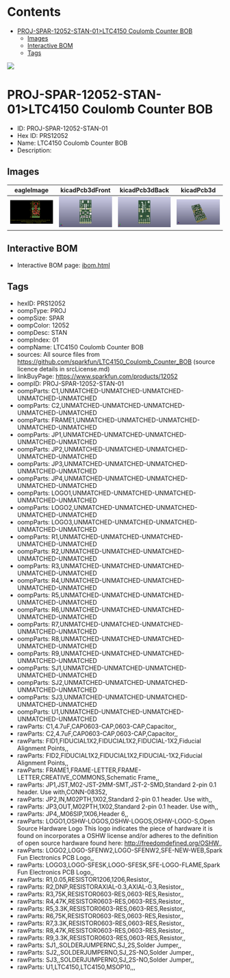 



Contents
========

* [PROJ-SPAR-12052-STAN-01>LTC4150 Coulomb Counter BOB](#proj-spar-12052-stan-01ltc4150-coulomb-counter-bob)
	* [Images](#images)
	* [Interactive BOM](#interactive-bom)
	* [Tags](#tags)
  
![][im]
# PROJ-SPAR-12052-STAN-01>LTC4150 Coulomb Counter BOB

- ID: PROJ-SPAR-12052-STAN-01
- Hex ID: PRS12052
- Name: LTC4150 Coulomb Counter BOB
- Description: 

## Images
  
  

|eagleImage|kicadPcb3dFront|kicadPcb3dBack|kicadPcb3d|
| :---: | :---: | :---: | :---: |
|[![eagleImage](eagleImage_140.png)](eagleImage_.png)|[![kicadPcb3dFront](kicadPcb3dFront_140.png)](kicadPcb3dFront_.png)|[![kicadPcb3dBack](kicadPcb3dBack_140.png)](kicadPcb3dBack_.png)|[![kicadPcb3d](kicadPcb3d_140.png)](kicadPcb3d_.png)|

## Interactive BOM

- Interactive BOM page: [ibom.html](kicad/bom/ibom.html)

## Tags

- hexID: PRS12052
- oompType: PROJ
- oompSize: SPAR
- oompColor: 12052
- oompDesc: STAN
- oompIndex: 01
- oompName: LTC4150 Coulomb Counter BOB
- sources: All source files from https://github.com/sparkfun/LTC4150_Coulomb_Counter_BOB (source licence details in srcLicense.md)
- linkBuyPage: https://www.sparkfun.com/products/12052
- oompID: PROJ-SPAR-12052-STAN-01
- oompParts: C1,UNMATCHED-UNMATCHED-UNMATCHED-UNMATCHED-UNMATCHED
- oompParts: C2,UNMATCHED-UNMATCHED-UNMATCHED-UNMATCHED-UNMATCHED
- oompParts: FRAME1,UNMATCHED-UNMATCHED-UNMATCHED-UNMATCHED-UNMATCHED
- oompParts: JP1,UNMATCHED-UNMATCHED-UNMATCHED-UNMATCHED-UNMATCHED
- oompParts: JP2,UNMATCHED-UNMATCHED-UNMATCHED-UNMATCHED-UNMATCHED
- oompParts: JP3,UNMATCHED-UNMATCHED-UNMATCHED-UNMATCHED-UNMATCHED
- oompParts: JP4,UNMATCHED-UNMATCHED-UNMATCHED-UNMATCHED-UNMATCHED
- oompParts: LOGO1,UNMATCHED-UNMATCHED-UNMATCHED-UNMATCHED-UNMATCHED
- oompParts: LOGO2,UNMATCHED-UNMATCHED-UNMATCHED-UNMATCHED-UNMATCHED
- oompParts: LOGO3,UNMATCHED-UNMATCHED-UNMATCHED-UNMATCHED-UNMATCHED
- oompParts: R1,UNMATCHED-UNMATCHED-UNMATCHED-UNMATCHED-UNMATCHED
- oompParts: R2,UNMATCHED-UNMATCHED-UNMATCHED-UNMATCHED-UNMATCHED
- oompParts: R3,UNMATCHED-UNMATCHED-UNMATCHED-UNMATCHED-UNMATCHED
- oompParts: R4,UNMATCHED-UNMATCHED-UNMATCHED-UNMATCHED-UNMATCHED
- oompParts: R5,UNMATCHED-UNMATCHED-UNMATCHED-UNMATCHED-UNMATCHED
- oompParts: R6,UNMATCHED-UNMATCHED-UNMATCHED-UNMATCHED-UNMATCHED
- oompParts: R7,UNMATCHED-UNMATCHED-UNMATCHED-UNMATCHED-UNMATCHED
- oompParts: R8,UNMATCHED-UNMATCHED-UNMATCHED-UNMATCHED-UNMATCHED
- oompParts: R9,UNMATCHED-UNMATCHED-UNMATCHED-UNMATCHED-UNMATCHED
- oompParts: SJ1,UNMATCHED-UNMATCHED-UNMATCHED-UNMATCHED-UNMATCHED
- oompParts: SJ2,UNMATCHED-UNMATCHED-UNMATCHED-UNMATCHED-UNMATCHED
- oompParts: SJ3,UNMATCHED-UNMATCHED-UNMATCHED-UNMATCHED-UNMATCHED
- oompParts: U1,UNMATCHED-UNMATCHED-UNMATCHED-UNMATCHED-UNMATCHED
- rawParts: C1,4.7uF,CAP0603-CAP,0603-CAP,Capacitor,,
- rawParts: C2,4.7uF,CAP0603-CAP,0603-CAP,Capacitor,,
- rawParts: FID1,FIDUCIAL1X2,FIDUCIAL1X2,FIDUCIAL-1X2,Fiducial Alignment Points,,
- rawParts: FID2,FIDUCIAL1X2,FIDUCIAL1X2,FIDUCIAL-1X2,Fiducial Alignment Points,,
- rawParts: FRAME1,FRAME-LETTER,FRAME-LETTER,CREATIVE_COMMONS,Schematic Frame,,
- rawParts: JP1,JST,M02-JST-2MM-SMT,JST-2-SMD,Standard 2-pin 0.1 header. Use with,CONN-08352,
- rawParts: JP2,IN,M02PTH,1X02,Standard 2-pin 0.1 header. Use with,,
- rawParts: JP3,OUT,M02PTH,1X02,Standard 2-pin 0.1 header. Use with,,
- rawParts: JP4,,M06SIP,1X06,Header 6,,
- rawParts: LOGO1,OSHW-LOGOS,OSHW-LOGOS,OSHW-LOGO-S,Open Source Hardware Logo This logo indicates the piece of hardware it is found on incorporates a OSHW license and/or adheres to the definition of open source hardware found here: http://freedomdefined.org/OSHW,,
- rawParts: LOGO2,LOGO-SFENW2,LOGO-SFENW2,SFE-NEW-WEB,Spark Fun Electronics PCB Logo,,
- rawParts: LOGO3,LOGO-SFESK,LOGO-SFESK,SFE-LOGO-FLAME,Spark Fun Electronics PCB Logo,,
- rawParts: R1,0.05,RESISTOR1206,1206,Resistor,,
- rawParts: R2,DNP,RESISTORAXIAL-0.3,AXIAL-0.3,Resistor,,
- rawParts: R3,75K,RESISTOR0603-RES,0603-RES,Resistor,,
- rawParts: R4,47K,RESISTOR0603-RES,0603-RES,Resistor,,
- rawParts: R5,3.3K,RESISTOR0603-RES,0603-RES,Resistor,,
- rawParts: R6,75K,RESISTOR0603-RES,0603-RES,Resistor,,
- rawParts: R7,3.3K,RESISTOR0603-RES,0603-RES,Resistor,,
- rawParts: R8,47K,RESISTOR0603-RES,0603-RES,Resistor,,
- rawParts: R9,3.3K,RESISTOR0603-RES,0603-RES,Resistor,,
- rawParts: SJ1,,SOLDERJUMPERNC,SJ_2S,Solder Jumper,,
- rawParts: SJ2,,SOLDERJUMPERNO,SJ_2S-NO,Solder Jumper,,
- rawParts: SJ3,,SOLDERJUMPERNO,SJ_2S-NO,Solder Jumper,,
- rawParts: U1,LTC4150,LTC4150,MSOP10,,,



[im]: kicadPcb3d_450.png
